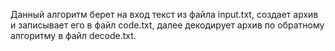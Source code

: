 Данный алгоритм берет на вход текст из файла input.txt, создает архив и записывает его в файл code.txt, далее декодирует архив по обратному алгоритму в файл decode.txt.
